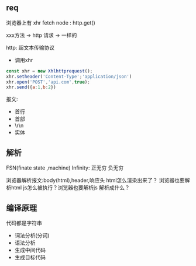 ## req 
浏览器上有 xhr fetch
node : http.get()

xxx方法 -> http 请求 ->  一样的

http: 超文本传输协议
- 调用xhr
```js
const xhr = new Xhlhttprequest();
xhr.setheader('Content-Type';'application/json')
xhr.open('POST','api.com',true);
xhr.send({a:1,b:2})
```
报文:
- 首行
- 首部
- \r\n
- 实体
## 解析 
FSN(finate state ,machine)
Infinity: 正无穷 负无穷 


浏览器解析报文:body(html),header,响应头
html怎么渲染出来了？ 浏览器也要解析html
js怎么被执行？浏览器也要解析js
解析成什么？

## 编译原理
代码都是字符串
- 词法分析(分词)
- 语法分析
- 生成中间代码
- 生成目标代码